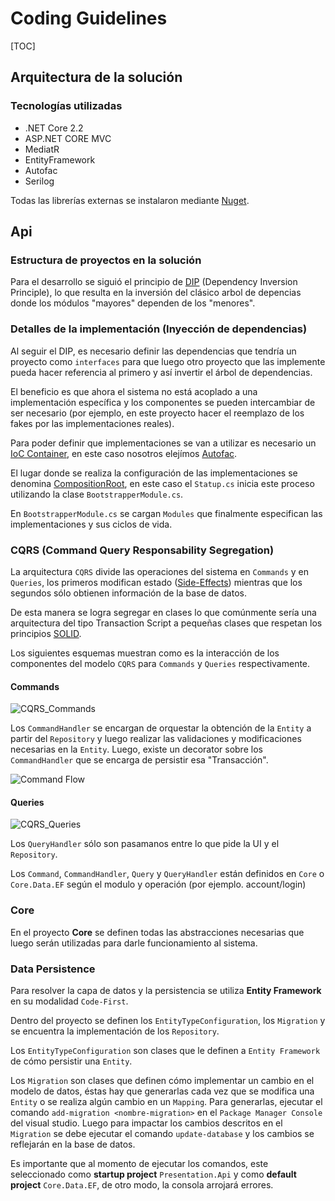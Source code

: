 # Coding Guidelines

[TOC]

## Arquitectura de la solución

### Tecnologías utilizadas

- .NET Core 2.2
- ASP.NET CORE MVC
- MediatR
- EntityFramework
- Autofac
- Serilog

Todas las librerías externas se instalaron mediante [Nuget](https://www.nuget.org/).

## Api

### Estructura de proyectos en la solución

Para el desarrollo se siguió el principio de [DIP](https://en.wikipedia.org/wiki/Dependency_inversion_principle) (Dependency Inversion Principle), lo que resulta en la inversión del clásico arbol de depencias donde los módulos "mayores" dependen de los "menores".

### Detalles de la implementación (Inyección de dependencias)

Al seguir el DIP, es necesario definir las dependencias que tendría un proyecto como `interfaces` para que luego otro proyecto que las implemente pueda hacer referencia al primero y así invertir el árbol de dependencias.

El beneficio es que ahora el sistema no está acoplado a una implementación específica y los componentes se pueden intercambiar de ser necesario (por ejemplo, en este proyecto hacer el reemplazo de los fakes por las implementaciones reales).

Para poder definir que implementaciones se van a utilizar es necesario un [IoC Container](https://martinfowler.com/articles/injection.html), en este caso nosotros elejímos [Autofac](https://autofac.org/).

El lugar donde se realiza la configuración de las implementaciones se denomina [CompositionRoot](https://stackoverflow.com/a/6277806), en este caso el `Statup.cs` inicia este proceso utilizando la clase `BootstrapperModule.cs`.

En `BootstrapperModule.cs` se cargan `Modules` que finalmente especifican las implementaciones y sus ciclos de vida.

### CQRS (Command Query Responsability Segregation)

La arquitectura `CQRS` divide las operaciones del sistema en `Commands` y en `Queries`, los primeros modifican estado ([Side-Effects](https://en.wikipedia.org/wiki/Side_effect_(computer_science))) mientras que los segundos sólo obtienen información de la base de datos.

De esta manera se logra segregar en clases lo que comúnmente sería una arquitectura del tipo Transaction Script a pequeñas clases que respetan los principios [SOLID](https://en.wikipedia.org/wiki/SOLID_(object-oriented_design)).

Los siguientes esquemas muestran como es la interacción de los componentes del modelo `CQRS` para `Commands` y `Queries` respectivamente.

#### Commands

![CQRS_Commands](diagrams/coding-guidelines/CQRS_Commands.png)

Los `CommandHandler` se encargan de orquestar la obtención de la `Entity` a partir del `Repository` y luego realizar las validaciones y modificaciones necesarias en la `Entity`. Luego, existe un decorator sobre los `CommandHandler` que se encarga de persistir esa "Transacción".

![Command Flow](diagrams/coding-guidelines/CommandFlow.png)

#### Queries

![CQRS_Queries](diagrams/coding-guidelines/CQRS_Queries.png)

Los `QueryHandler` sólo son pasamanos entre lo que pide la UI y el `Repository`.

Los `Command`, `CommandHandler`, `Query` y `QueryHandler` están definidos en `Core` o `Core.Data.EF` según el modulo y operación (por ejemplo. account/login)

### Core

En el proyecto **Core** se definen todas las abstracciones necesarias que luego serán utilizadas para darle funcionamiento al sistema. 

### Data Persistence

Para resolver la capa de datos y la persistencia se utiliza **Entity Framework** en su modalidad `Code-First`.

Dentro del proyecto se definen los `EntityTypeConfiguration`, los `Migration` y se encuentra la implementación de los `Repository`.

Los `EntityTypeConfiguration` son clases que le definen a `Entity Framework` de cómo persistir una `Entity`.

Los `Migration` son clases que definen cómo implementar un cambio en el modelo de datos, éstas hay que generarlas cada vez que se modifica una `Entity` o se realiza algún cambio en un `Mapping`. Para generarlas, ejecutar el comando `add-migration <nombre-migration>` en el `Package Manager Console` del visual studio. Luego para impactar los cambios descritos en el `Migration` se debe ejecutar el comando `update-database` y los cambios se reflejarán en la base de datos.

Es importante que al momento de ejecutar los comandos, este seleccionado como **startup project** `Presentation.Api` y como **default project** `Core.Data.EF`, de otro modo, la consola arrojará errores.
